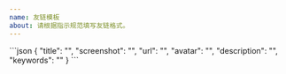 ```yaml
---
name: 友链模板
about: 请根据指示规范填写友链格式。
---
```


<!-- 请在下方代码块的双引号中填写 -->
\```json
{
    "title": "",
    "screenshot": "",
    "url": "",
    "avatar": "",
    "description": "",
    "keywords": ""
}
\```

<!--
"title": "站点名称",
"screenshot": "站点预览图链接",
"url": "站点链接",
"avatar": "头像链接",
"description": "站点描述",
"keywords": "关键词，作为分组名"
-->

<!-- 示例 -->

<!--
"title": "Akilarの糖果屋",
"screenshot": "https://cdn.jsdelivr.net/gh/Akilarlxh/ScreenShot@gh-pages/akilar.top.jpg",
"url": "https://akilar.top/",
"avatar": "/img/siteicon/favicon.png",
"description": "期待您的光临！",
"keywords": "糖果屋"
-->
